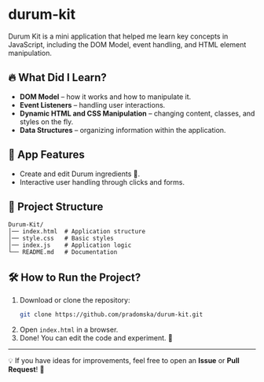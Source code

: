 # durum-kit

Durum Kit is a mini application that helped me learn key concepts in JavaScript, including the DOM Model, event handling, and HTML element manipulation.

## 🔥 What Did I Learn?
- **DOM Model** – how it works and how to manipulate it.
- **Event Listeners** – handling user interactions.
- **Dynamic HTML and CSS Manipulation** – changing content, classes, and styles on the fly.
- **Data Structures** – organizing information within the application.

## 🚀 App Features
- Create and edit Durum ingredients 🌯.
- Interactive user handling through clicks and forms.

## 📂 Project Structure
```
Durum-Kit/
│── index.html  # Application structure
│── style.css   # Basic styles
│── index.js    # Application logic
└── README.md   # Documentation
```

## 🛠️ How to Run the Project?
1. Download or clone the repository:
   ```bash
   git clone https://github.com/pradomska/durum-kit.git
   ```
2. Open `index.html` in a browser.
3. Done! You can edit the code and experiment. 🎉

---
💡 If you have ideas for improvements, feel free to open an **Issue** or **Pull Request**! 🚀
